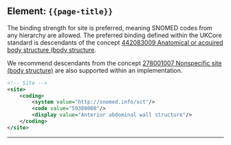 ## Element: `{{page-title}}`

The binding strength for site is preferred, meaning SNOMED codes from any hierarchy are allowed. The preferred binding defined within the UKCore standard is descendants of the concept [442083009 Anatomical or acquired body structure (body structure](https://termbrowser.nhs.uk/?perspective=full&conceptId1=442083009&edition=uk-edition).

We recommend descendants from the concept [278001007 Nonspecific site (body structure)](https://termbrowser.nhs.uk/?perspective=full&conceptId1=278001007&edition=uk-edition) are also supported within an implementation.

```xml
<!-- Site -->
<site>
    <coding>
        <system value="http://snomed.info/sct"/>
        <code value="59380008"/>
        <display value="Anterior abdominal wall structure"/>
    </coding>
</site>
```

---
